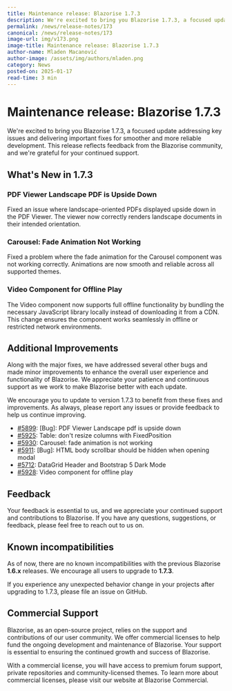 ```yaml
---
title: Maintenance release: Blazorise 1.7.3
description: We're excited to bring you Blazorise 1.7.3, a focused update addressing key issues and delivering important fixes for smoother and more reliable development. This release reflects feedback from the Blazorise community, and we're grateful for your continued support.
permalink: /news/release-notes/173
canonical: /news/release-notes/173
image-url: img/v173.png
image-title: Maintenance release: Blazorise 1.7.3
author-name: Mladen Macanović
author-image: /assets/img/authors/mladen.png
category: News
posted-on: 2025-01-17
read-time: 3 min
---
```


# Maintenance release: Blazorise 1.7.3

We're excited to bring you Blazorise 1.7.3, a focused update addressing key issues and delivering important fixes for smoother and more reliable development. This release reflects feedback from the Blazorise community, and we're grateful for your continued support.

## What's New in 1.7.3

### PDF Viewer Landscape PDF is Upside Down

Fixed an issue where landscape-oriented PDFs displayed upside down in the PDF Viewer. The viewer now correctly renders landscape documents in their intended orientation.

### Carousel: Fade Animation Not Working

Fixed a problem where the fade animation for the Carousel component was not working correctly. Animations are now smooth and reliable across all supported themes.

### Video Component for Offline Play

The Video component now supports full offline functionality by bundling the necessary JavaScript library locally instead of downloading it from a CDN. This change ensures the component works seamlessly in offline or restricted network environments.

## Additional Improvements

Along with the major fixes, we have addressed several other bugs and made minor improvements to enhance the overall user experience and functionality of Blazorise. We appreciate your patience and continuous support as we work to make Blazorise better with each update.

We encourage you to update to version 1.7.3 to benefit from these fixes and improvements. As always, please report any issues or provide feedback to help us continue improving.

- [#5899](https://github.com/Megabit/Blazorise/issues/5899): [Bug]: PDF Viewer Landscape pdf is upside down
- [#5925](https://github.com/Megabit/Blazorise/pull/5925): Table: don't resize columns with FixedPosition
- [#5930](https://github.com/Megabit/Blazorise/issues/5930): Carousel: fade animation is not working
- [#5911](https://github.com/Megabit/Blazorise/issues/5911): [Bug]: HTML body scrollbar should be hidden when opening modal
- [#5712](https://github.com/Megabit/Blazorise/issues/5712): DataGrid Header and Bootstrap 5 Dark Mode
- [#5928](https://github.com/Megabit/Blazorise/issues/5928): Video component for offline play

## Feedback

Your feedback is essential to us, and we appreciate your continued support and contributions to Blazorise. If you have any questions, suggestions, or feedback, please feel free to reach out to us on.

## Known incompatibilities

As of now, there are no known incompatibilities with the previous Blazorise **1.6.x** releases. We encourage all users to upgrade to **1.7.3**.

If you experience any unexpected behavior change in your projects after upgrading to 1.7.3, please file an issue on GitHub.

## Commercial Support

Blazorise, as an open-source project, relies on the support and contributions of our user community. We offer commercial licenses to help fund the ongoing development and maintenance of Blazorise. Your support is essential to ensuring the continued growth and success of Blazorise.

With a commercial license, you will have access to premium forum support, private repositories and community-licensed themes. To learn more about commercial licenses, please visit our website at Blazorise Commercial.
